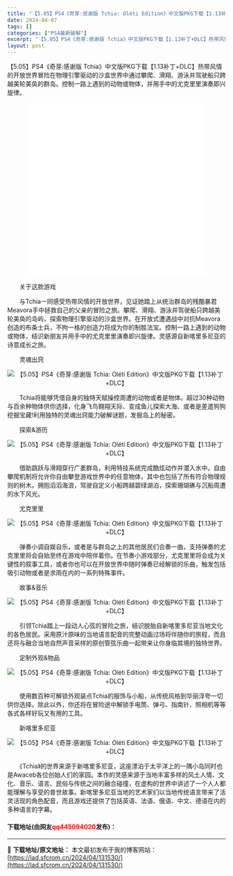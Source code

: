 ```yaml
---
title: "【5.05】PS4《奇芽:感谢版 Tchia: Oléti Edition》中文版PKG下载【1.13补丁+DLC】"
date: 2024-04-07
tags: []
categories: ["PS4最新破解"]
excerpt: "【5.05】PS4《奇芽:感谢版 Tchia》中文版PKG下载【1.13补丁+DLC】热带风情的开放世界冒险在物理引擎驱动的沙盒世界中通过攀爬、滑翔、游泳并驾驶船只跨越美轮美奂的群岛。控制一路上遇到的动物或物体，并用手中的尤克里里演奏即兴旋律。 　　关于这款游戏 　　与Tchia一同感受热带风情的开&hellip;"
layout: post
---
```


 <p>【5.05】PS4《奇芽:感谢版 Tchia》中文版PKG下载【1.13补丁+DLC】热带风情的开放世界冒险在物理引擎驱动的沙盒世界中通过攀爬、滑翔、游泳并驾驶船只跨越美轮美奂的群岛。控制一路上遇到的动物或物体，并用手中的尤克里里演奏即兴旋律。</p> <p style="text-align: center;"><iframe allowfullscreen="true" border="0" frameborder="0" framespacing="0" height="400" scrolling="no" src="//player.bilibili.com/player.html?aid=900083308&amp;bvid=BV1rP4y1f7mi&amp;cid=820659427&amp;page=1" width="410"></iframe></p> <p>　　关于这款游戏</p> <p>　　与Tchia一同感受热带风情的开放世界，见证她踏上从统治群岛的残酷暴君Meavora手中拯救自己的父亲的冒险之旅。攀爬、滑翔、游泳并驾驶船只跨越美轮美奂的岛屿，探索物理引擎驱动的沙盒世界。在开放式遭遇战中对抗Meavora创造的布条士兵，不拘一格的创造力将成为你的制胜法宝。控制一路上遇到的动物或物体，结识新朋友并用手中的尤克里里演奏即兴旋律。灵感源自新喀里多尼亚的诗意成长之旅。</p> <p>　　灵魂出窍</p> <p align="center"><img align="" border="0" src="https://cdn.cloudflare.steamstatic.com/steam/apps/1496590/extras/possess_gif_steam.gif?t=1677696325" alt="【5.05】PS4《奇芽:感谢版 Tchia: Oléti Edition》中文版PKG下载【1.13补丁+DLC】" /></p> <p>　　Tchia将能够凭借自身的独特天赋操控周遭的动物或者是物体。超过30种动物与百余种物体供你选择，化身飞鸟翱翔天际、变成鱼儿探索大海、或者是差遣狗狗挖掘宝藏!利用独特的灵魂出窍能力破解谜题，发掘岛上的秘密。</p> <p>　　探索&amp;游历</p> <p align="center"><img align="" border="0" src="https://cdn.cloudflare.steamstatic.com/steam/apps/1496590/extras/traversal_gif_steam.gif?t=1677696325" alt="【5.05】PS4《奇芽:感谢版 Tchia: Oléti Edition》中文版PKG下载【1.13补丁+DLC】" /></p> <p>　　借助跳跃与滑翔穿行广袤群岛，利用特技系统完成酷炫动作并潜入水中。自由攀爬机制将允许你自由攀登游戏世界中的任意物体，其中也包括了所有符合物理规则的树木。拥抱滔滔海浪，驾驶自定义小船跨越碧绿湖泊，探索珊瑚礁与沉船周遭的水下风光。</p> <p>　　尤克里里</p> <p align="center"><img align="" border="0" src="https://cdn.cloudflare.steamstatic.com/steam/apps/1496590/extras/uku_gif_steam.gif?t=1677696325" alt="【5.05】PS4《奇芽:感谢版 Tchia: Oléti Edition》中文版PKG下载【1.13补丁+DLC】" /></p> <p>　　弹奏小调自娱自乐，或者是与群岛之上的其他居民们合奏一曲，支持弹奏的尤克里里将会自始至终在游戏中陪伴着你。在节奏小游戏部分，尤克里里将会成为关键性的叙事工具，或者你也可以在开放世界中随时弹奏已经解锁的乐曲，触发包括吸引动物或者是求雨在内的一系列特殊事件。</p> <p>　　故事&amp;音乐</p> <p align="center"><img align="" border="0" src="https://cdn.cloudflare.steamstatic.com/steam/apps/1496590/extras/story_gif_steam.gif?t=1677696325" alt="【5.05】PS4《奇芽:感谢版 Tchia: Oléti Edition》中文版PKG下载【1.13补丁+DLC】" /></p> <p>　　引领Tchia踏上一段动人心弦的冒险之旅，结识脱胎自新喀里多尼亚当地文化的各色居民。采用原汁原味的当地语言配音的完整动画过场将伴随你的旅程，而且还将与融合当地自然声音采样的原创管弦乐曲一起带来让你身临其境的独特世界。</p> <p>　　定制外观&amp;物品</p> <p align="center"><img align="" border="0" src="https://cdn.cloudflare.steamstatic.com/steam/apps/1496590/extras/custom_gif_steam.gif?t=1677696325" alt="【5.05】PS4《奇芽:感谢版 Tchia: Oléti Edition》中文版PKG下载【1.13补丁+DLC】" /></p> <p>　　使用数百种可解锁外观装点Tchia的服饰与小船，从传统风格到华丽浮夸一切供你选择。除此以外，你还将在冒险途中解锁手电筒、弹弓、指南针、照相机等等各式各样好玩又有用的工具。</p> <p>　　新喀里多尼亚</p> <p align="center"><img align="" border="0" src="https://cdn.cloudflare.steamstatic.com/steam/apps/1496590/extras/nc_gif_steam.gif?t=1677696325" alt="【5.05】PS4《奇芽:感谢版 Tchia: Oléti Edition》中文版PKG下载【1.13补丁+DLC】" /></p> <p>　　《Tchia》的世界来源于新喀里多尼亚，这座漂泊于太平洋上的一隅小岛同时也是Awaceb各位创始人们的家园。本作的灵感来源于当地丰富多样的风土人情、文化、音乐、语言、民俗与传统之间的融合碰撞，在虚构的世界中讲述了一个人人都能理解与享受的普世故事。新喀里多尼亚当地的艺术家们以当地传统语言带来了活灵活现的角色配音，而且游戏还提供了包括英语、法语、俄语、中文、德语在内的多种语言的字幕。</p> <p><h4>下载地址(由网友<font color="red">qq445094020</font>发布)：</h4></p> 

---
📖 **下载地址/原文地址：** 本文最初发布于我的博客网站：[https://lad.sfcrom.cn/2024/04/131530/](https://lad.sfcrom.cn/2024/04/131530/)
